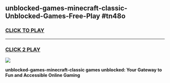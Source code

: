 
## unblocked-games-minecraft-classic-Unblocked-Games-Free-Play #tn48o
<h3>
<a href="https://us.freeplayer.one?title=unblocked-games-minecraft-classic&ref=9M">CLICK TO PLAY</a></h3>
<hr>

<h3>
<a href="https://us.freeplayer.one?title=unblocked-games-minecraft-classic&ref=9M">CLICK 2 PLAY</a>
  
</h3>

<a href="https://us.freeplayer.one?title=unblocked-games-minecraft-classic&ref=9M"><img src="https://clearcache.store/games.png"></a>


**unblocked-games-minecraft-classic games unblocked: Your Gateway to Fun and Accessible Online Gaming**
